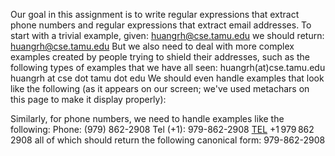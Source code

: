 Our goal in this assignment is to write regular expressions that extract
phone numbers and regular expressions that extract email addresses.
To start with a trivial example, given:
huangrh@cse.tamu.edu
we should return:
huangrh@cse.tamu.edu
But we also need to deal with more complex examples created by people trying to shield
their addresses, such as the following types of examples that we have all seen:
huangrh(at)cse.tamu.edu
huangrh at cse dot tamu dot edu
We should even handle examples that look like the following (as it appears on our screen;
we've used metachars on this page to make it display properly):
<script type="text/javascript">obfuscate('cse.tamu.edu','huangrh')</script>
Similarly, for phone numbers, we need to handle examples like the following:
Phone: (979) 862-2908
Tel (+1): 979-862-2908
<a href="contact.html">TEL</a> +1&thinsp;979&thinsp;862&thinsp;2908
all of which should return the following canonical form:
979-862-2908
